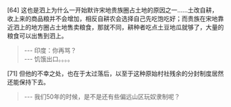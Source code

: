 
[64] 这也是泗上为什么一开始默许宋地贵族圈占土地的原因之一……土改自耕，收上来的商品粮并不会增加，相反自耕农会选择自己先吃饱吃好；而贵族在宋地靠近泗上的地方圈占土地售卖粮食，那就不同，耕种者吃点土豆地瓜就够了，大量的粮食可以出售到泗上。
>--- 印度：你再骂？<br>
>--- 饥饿出口。。。。<br>

[71] 但他的不幸之处，也在于太过落后，以至于这种原始村社残余的分封制度居然还能保持下去。
>--- 我们50年的时候，是不是还有些偏远山区玩奴隶制呢？<br>

